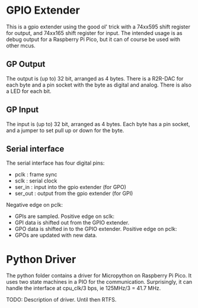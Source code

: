 
# GPIO Extender

This is a gpio extender using the good ol' trick with a 74xx595 shift register for output, and 74xx165 shift register for input. The intended usage is as debug output for a Raspberry Pi Pico, but it can of course be used with other mcus.

## GP Output

The output is (up to) 32 bit, arranged as 4 bytes. There is a R2R-DAC for each byte and a pin socket with the byte as digital and analog. There is also a LED for each bit.

## GP Input

The input is (up to) 32 bit, arranged as 4 bytes. Each byte has a pin socket, and a jumper to set pull up or down for the byte.

## Serial interface

The serial interface has four digital pins:
  - pclk    : frame sync
  - sclk    : serial clock
  - ser_in  : input into the gpio extender (for GPO)
  - ser_out : output from the gpio extender (for GPI)

Negative edge on pclk:
  - GPIs are sampled.
Positive edge on sclk:
  - GPI data is shifted out from the GPIO extender.
  - GPO data is shifted in to the GPIO extender.
Positive edge on pclk:
  - GPOs are updated with new data.

# Python Driver

The python folder contains a driver for Micropython on Raspberry Pi Pico. It uses two state machines in a PIO for the communication.
Surprisingly, it can handle the interface at cpu_clk/3 bps, ie 125MHz/3 = 41.7 MHz. 

TODO: Description of driver. Until then RTFS.


  


